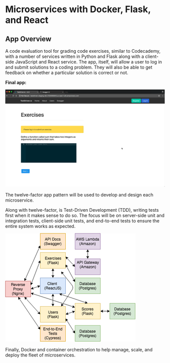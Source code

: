 # Microservices with Docker, Flask, and React

## App Overview

A code evaluation tool for grading code exercises, similar to Codecademy, 
with a number of services written in Python and Flask along with a client-side 
JavaScript and React service. The app, itself, will allow a user to log in and
submit solutions to a coding problem. They will also be able to get feedback on
whether a particular solution is correct or not.

**Final app:**

![](images/final.gif)


The twelve-factor app pattern will be used to develop and design each microservice.

Along with twelve-factor, is Test-Driven Development (TDD), writing tests first
when it makes sense to do so. The focus will be on server-side unit and 
integration tests, client-side unit tests, and end-to-end tests to ensure 
the entire system works as expected.

![](images/07_testdriven.png)

Finally, Docker and container orchestration to help manage, scale, and deploy the fleet of microservices.

